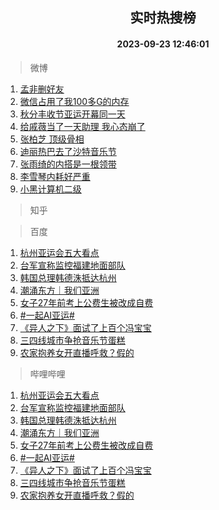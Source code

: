<div align="center"><h2>实时热搜榜</h2><h4>2023-09-23 12:46:01</h4></div>

> 微博  

1. [孟非删好友](https://s.weibo.com/weibo?q=%23%E5%AD%9F%E9%9D%9E%E5%88%A0%E5%A5%BD%E5%8F%8B%23&t=31&band_rank=1&Refer=top)<br />
2. [微信占用了我100多G的内存](https://s.weibo.com/weibo?q=%23%E5%BE%AE%E4%BF%A1%E5%8D%A0%E7%94%A8%E4%BA%86%E6%88%91100%E5%A4%9AG%E7%9A%84%E5%86%85%E5%AD%98%23&t=31&band_rank=2&Refer=top)<br />
3. [秋分丰收节亚运开幕同一天](https://s.weibo.com/weibo?q=%23%E7%A7%8B%E5%88%86%E4%B8%B0%E6%94%B6%E8%8A%82%E4%BA%9A%E8%BF%90%E5%BC%80%E5%B9%95%E5%90%8C%E4%B8%80%E5%A4%A9%23&t=31&band_rank=3&Refer=top)<br />
4. [给戚薇当了一天助理 我心态崩了](https://s.weibo.com/weibo?q=%E7%BB%99%E6%88%9A%E8%96%87%E5%BD%93%E4%BA%86%E4%B8%80%E5%A4%A9%E5%8A%A9%E7%90%86%20%E6%88%91%E5%BF%83%E6%80%81%E5%B4%A9%E4%BA%86&t=31&band_rank=4&Refer=top)<br />
5. [张柏芝 顶级骨相](https://s.weibo.com/weibo?q=%E5%BC%A0%E6%9F%8F%E8%8A%9D%20%E9%A1%B6%E7%BA%A7%E9%AA%A8%E7%9B%B8&t=31&band_rank=5&Refer=top)<br />
6. [迪丽热巴去了沙特音乐节](https://s.weibo.com/weibo?q=%23%E8%BF%AA%E4%B8%BD%E7%83%AD%E5%B7%B4%E5%8E%BB%E4%BA%86%E6%B2%99%E7%89%B9%E9%9F%B3%E4%B9%90%E8%8A%82%23&t=31&band_rank=6&Refer=top)<br />
7. [张雨绮的内搭是一根领带](https://s.weibo.com/weibo?q=%23%E5%BC%A0%E9%9B%A8%E7%BB%AE%E7%9A%84%E5%86%85%E6%90%AD%E6%98%AF%E4%B8%80%E6%A0%B9%E9%A2%86%E5%B8%A6%23&t=31&band_rank=7&Refer=top)<br />
8. [李雪琴内耗好严重](https://s.weibo.com/weibo?q=%23%E6%9D%8E%E9%9B%AA%E7%90%B4%E5%86%85%E8%80%97%E5%A5%BD%E4%B8%A5%E9%87%8D%23&t=31&band_rank=8&Refer=top)<br />
9. [小黑计算机二级](https://s.weibo.com/weibo?q=%E5%B0%8F%E9%BB%91%E8%AE%A1%E7%AE%97%E6%9C%BA%E4%BA%8C%E7%BA%A7&t=31&band_rank=9&Refer=top)<br />

> 知乎  


> 百度  

1. [杭州亚运会五大看点](https://www.baidu.com/s?wd=%E6%9D%AD%E5%B7%9E%E4%BA%9A%E8%BF%90%E4%BC%9A%E4%BA%94%E5%A4%A7%E7%9C%8B%E7%82%B9&sa=fyb_news&rsv_dl=fyb_news)<br />
2. [台军宣称监控福建地面部队](https://www.baidu.com/s?wd=%E5%8F%B0%E5%86%9B%E5%AE%A3%E7%A7%B0%E7%9B%91%E6%8E%A7%E7%A6%8F%E5%BB%BA%E5%9C%B0%E9%9D%A2%E9%83%A8%E9%98%9F&sa=fyb_news&rsv_dl=fyb_news)<br />
3. [韩国总理韩德洙抵达杭州](https://www.baidu.com/s?wd=%E9%9F%A9%E5%9B%BD%E6%80%BB%E7%90%86%E9%9F%A9%E5%BE%B7%E6%B4%99%E6%8A%B5%E8%BE%BE%E6%9D%AD%E5%B7%9E&sa=fyb_news&rsv_dl=fyb_news)<br />
4. [潮涌东方｜我们亚洲](https://www.baidu.com/s?wd=%E6%BD%AE%E6%B6%8C%E4%B8%9C%E6%96%B9%EF%BD%9C%E6%88%91%E4%BB%AC%E4%BA%9A%E6%B4%B2&sa=fyb_news&rsv_dl=fyb_news)<br />
5. [女子27年前考上公费生被改成自费](https://www.baidu.com/s?wd=%E5%A5%B3%E5%AD%9027%E5%B9%B4%E5%89%8D%E8%80%83%E4%B8%8A%E5%85%AC%E8%B4%B9%E7%94%9F%E8%A2%AB%E6%94%B9%E6%88%90%E8%87%AA%E8%B4%B9&sa=fyb_news&rsv_dl=fyb_news)<br />
6. [#一起AI亚运#](https://www.baidu.com/s?wd=%23%E4%B8%80%E8%B5%B7AI%E4%BA%9A%E8%BF%90%23&sa=fyb_news&rsv_dl=fyb_news)<br />
7. [《异人之下》面试了上百个冯宝宝](https://www.baidu.com/s?wd=%E3%80%8A%E5%BC%82%E4%BA%BA%E4%B9%8B%E4%B8%8B%E3%80%8B%E9%9D%A2%E8%AF%95%E4%BA%86%E4%B8%8A%E7%99%BE%E4%B8%AA%E5%86%AF%E5%AE%9D%E5%AE%9D&sa=fyb_news&rsv_dl=fyb_news)<br />
8. [三四线城市争抢音乐节蛋糕](https://www.baidu.com/s?wd=%E4%B8%89%E5%9B%9B%E7%BA%BF%E5%9F%8E%E5%B8%82%E4%BA%89%E6%8A%A2%E9%9F%B3%E4%B9%90%E8%8A%82%E8%9B%8B%E7%B3%95&sa=fyb_news&rsv_dl=fyb_news)<br />
9. [农家抱养女开直播呼救？假的](https://www.baidu.com/s?wd=%E5%86%9C%E5%AE%B6%E6%8A%B1%E5%85%BB%E5%A5%B3%E5%BC%80%E7%9B%B4%E6%92%AD%E5%91%BC%E6%95%91%EF%BC%9F%E5%81%87%E7%9A%84&sa=fyb_news&rsv_dl=fyb_news)<br />

> 哔哩哔哩  

1. [杭州亚运会五大看点](https://www.baidu.com/s?wd=%E6%9D%AD%E5%B7%9E%E4%BA%9A%E8%BF%90%E4%BC%9A%E4%BA%94%E5%A4%A7%E7%9C%8B%E7%82%B9&sa=fyb_news&rsv_dl=fyb_news)<br />
2. [台军宣称监控福建地面部队](https://www.baidu.com/s?wd=%E5%8F%B0%E5%86%9B%E5%AE%A3%E7%A7%B0%E7%9B%91%E6%8E%A7%E7%A6%8F%E5%BB%BA%E5%9C%B0%E9%9D%A2%E9%83%A8%E9%98%9F&sa=fyb_news&rsv_dl=fyb_news)<br />
3. [韩国总理韩德洙抵达杭州](https://www.baidu.com/s?wd=%E9%9F%A9%E5%9B%BD%E6%80%BB%E7%90%86%E9%9F%A9%E5%BE%B7%E6%B4%99%E6%8A%B5%E8%BE%BE%E6%9D%AD%E5%B7%9E&sa=fyb_news&rsv_dl=fyb_news)<br />
4. [潮涌东方｜我们亚洲](https://www.baidu.com/s?wd=%E6%BD%AE%E6%B6%8C%E4%B8%9C%E6%96%B9%EF%BD%9C%E6%88%91%E4%BB%AC%E4%BA%9A%E6%B4%B2&sa=fyb_news&rsv_dl=fyb_news)<br />
5. [女子27年前考上公费生被改成自费](https://www.baidu.com/s?wd=%E5%A5%B3%E5%AD%9027%E5%B9%B4%E5%89%8D%E8%80%83%E4%B8%8A%E5%85%AC%E8%B4%B9%E7%94%9F%E8%A2%AB%E6%94%B9%E6%88%90%E8%87%AA%E8%B4%B9&sa=fyb_news&rsv_dl=fyb_news)<br />
6. [#一起AI亚运#](https://www.baidu.com/s?wd=%23%E4%B8%80%E8%B5%B7AI%E4%BA%9A%E8%BF%90%23&sa=fyb_news&rsv_dl=fyb_news)<br />
7. [《异人之下》面试了上百个冯宝宝](https://www.baidu.com/s?wd=%E3%80%8A%E5%BC%82%E4%BA%BA%E4%B9%8B%E4%B8%8B%E3%80%8B%E9%9D%A2%E8%AF%95%E4%BA%86%E4%B8%8A%E7%99%BE%E4%B8%AA%E5%86%AF%E5%AE%9D%E5%AE%9D&sa=fyb_news&rsv_dl=fyb_news)<br />
8. [三四线城市争抢音乐节蛋糕](https://www.baidu.com/s?wd=%E4%B8%89%E5%9B%9B%E7%BA%BF%E5%9F%8E%E5%B8%82%E4%BA%89%E6%8A%A2%E9%9F%B3%E4%B9%90%E8%8A%82%E8%9B%8B%E7%B3%95&sa=fyb_news&rsv_dl=fyb_news)<br />
9. [农家抱养女开直播呼救？假的](https://www.baidu.com/s?wd=%E5%86%9C%E5%AE%B6%E6%8A%B1%E5%85%BB%E5%A5%B3%E5%BC%80%E7%9B%B4%E6%92%AD%E5%91%BC%E6%95%91%EF%BC%9F%E5%81%87%E7%9A%84&sa=fyb_news&rsv_dl=fyb_news)<br />
